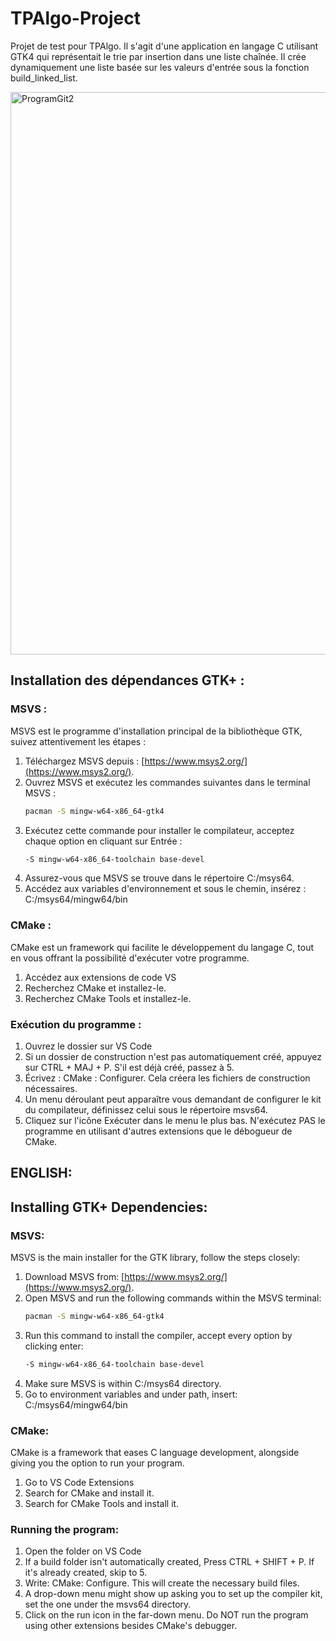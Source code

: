 # TPAlgo-Project
Projet de test pour TPAlgo. Il s'agit d'une application en langage C utilisant GTK4 qui représentait le trie par insertion dans une liste chaînée. Il crée dynamiquement une liste basée sur les valeurs d'entrée sous la fonction build_linked_list.

<img src = "https://github.com/djeffalKhaled/TPAlgo-Project/assets/143727646/bb827f10-610e-4a6b-9a46-c1835c46ccf6" alt = "ProgramGit2" width = "900">

## Installation des dépendances GTK+ :

### MSVS :

MSVS est le programme d'installation principal de la bibliothèque GTK, suivez attentivement les étapes :

1. Téléchargez MSVS depuis : [https://www.msys2.org/](https://www.msys2.org/).
2. Ouvrez MSVS et exécutez les commandes suivantes dans le terminal MSVS :
    ```bash
    pacman -S mingw-w64-x86_64-gtk4
3. Exécutez cette commande pour installer le compilateur, acceptez chaque option en cliquant sur Entrée :
    ```bash
    -S mingw-w64-x86_64-toolchain base-devel
4. Assurez-vous que MSVS se trouve dans le répertoire C:/msys64.
5. Accédez aux variables d'environnement et sous le chemin, insérez : C:/msys64/mingw64/bin

### CMake :

CMake est un framework qui facilite le développement du langage C, tout en vous offrant la possibilité d'exécuter votre programme.
1. Accédez aux extensions de code VS
2. Recherchez CMake et installez-le.
3. Recherchez CMake Tools et installez-le.

### Exécution du programme :
1. Ouvrez le dossier sur VS Code
3. Si un dossier de construction n'est pas automatiquement créé, appuyez sur CTRL + MAJ + P. S'il est déjà créé, passez à 5.
4. Écrivez : CMake : Configurer. Cela créera les fichiers de construction nécessaires.
5. Un menu déroulant peut apparaître vous demandant de configurer le kit du compilateur, définissez celui sous le répertoire msvs64.
6. Cliquez sur l'icône Exécuter dans le menu le plus bas. N'exécutez PAS le programme en utilisant d'autres extensions que le débogueur de CMake.


## ENGLISH:
## Installing GTK+ Dependencies:

### MSVS:

MSVS is the main installer for the GTK library, follow the steps closely:

1. Download MSVS from: [https://www.msys2.org/](https://www.msys2.org/).
2. Open MSVS and run the following commands within the MSVS terminal:
   ```bash
   pacman -S mingw-w64-x86_64-gtk4
3. Run this command to install the compiler, accept every option by clicking enter: 
   ```bash
   -S mingw-w64-x86_64-toolchain base-devel
4. Make sure MSVS is within C:/msys64 directory.
5. Go to environment variables and under path, insert: C:/msys64/mingw64/bin

### CMake:

CMake is a framework that eases C language development, alongside giving you the option to run your program.
1. Go to VS Code Extensions
2. Search for CMake and install it.
3. Search for CMake Tools and install it.

### Running the program:
1. Open the folder on VS Code
3. If a build folder isn't automatically created, Press CTRL + SHIFT + P. If it's already created, skip to 5.
4. Write: CMake: Configure. This will create the necessary build files.
5. A drop-down menu might show up asking you to set up the compiler kit, set the one under the msvs64 directory. 
6. Click on the run icon in the far-down menu. Do NOT run the program using other extensions besides CMake's debugger.


